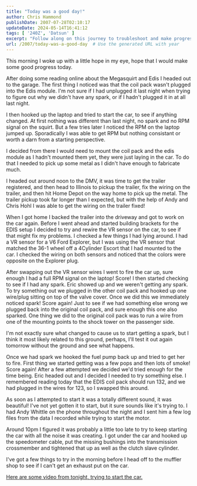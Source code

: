 ```yaml
---
title: "Today was a good day!"
author: Chris Hammond
publishDate: 2007-07-28T02:10:17
updateDate: 2024-05-14T16:41:12
tags: [ '240Z', 'Datsun' ]
excerpt: "Follow along on this journey to troubleshoot and make progress on a car project involving Megasquirt and Edis. Learn how wiring and troubleshooting led to sparks and promising motor sounds."
url: /2007/today-was-a-good-day  # Use the generated URL with year
---
```

<p>This morning I woke up with a little hope in my eye, hope that I would make some good progress today.</p>  <p>After doing some reading online about the Megasquirt and Edis I headed out to the garage. The first thing I noticed was that the coil pack wasn&#39;t plugged into the Edis module. I&#39;m not sure if I had unplugged it last night when trying to figure out why we didn&#39;t have any spark, or if I hadn&#39;t plugged it in at all last night.</p>  <p>I then hooked up the laptop and tried to start the car, to see if anything changed. At first nothing was different than last night, no spark and no RPM signal on the squirt. But a few tries later I noticed the RPM on the laptop jumped up. Sporadically I was able to get RPM but nothing consistant or worth a darn from a starting perspective.</p>  <p>I decided from there I would need to mount the coil pack and the edis module as I hadn&#39;t mounted them yet, they were just laying in the car. To do that I needed to pick up some metal as I didn&#39;t have enough to fabricate much.</p>  <p>I headed out around noon to the DMV, it was time to get the trailer registered, and then head to Illinois to pickup the trailer, fix the wiring on the trailer, and then hit Home Depot on the way home to pick up the metal. The trailer pickup took far longer than I expected, but with the help of Andy and Chris Hohl I was able to get the wiring on the trailer fixed!</p>  <p>When I got home I backed the trailer into the driveway and got to work on the car again. Before I went ahead and started building brackets for the EDIS setup I decided to try and rewire the VR sensor on the car, to see if that might fix my problems. I checked a few things I had lying around. I had a VR sensor for a V6 Ford Explorer, but I was using the VR sensor that matched the 36-1 wheel off a 4Cylinder Escort that I had mounted to the car. I checked the wiring on both sensors and noticed that the colors were opposite on the Explorer plug.</p>  <p>After swapping out the VR sensor wires I went to fire the car up, sure enough I had a full RPM signal on the laptop! Score! I then started checking to see if I had any spark. Eric showed up and we weren&#39;t getting any spark. To try something out we plugged in the other coil pack and hooked up one wire/plug sitting on top of the valve cover. Once we did this we immediately noticed spark! Score again! Just to see if we had something else wrong we plugged back into the original coil pack, and sure enough this one also sparked. One thing we did to the original coil pack was to run a wire from one of the mounting points to the shock tower on the passenger side.</p>  <p>I&#39;m not exactly sure what changed to cause us to start getting a spark, but I think it most likely related to this ground, perhaps, I&#39;ll test it out again tomorrow without the ground and see what happens.</p>  <p>Once we had spark we hooked the fuel pump back up and tried to get her to fire. First thing we started getting was a few pops and then lots of smoke! Score again! After a few attempted we decided we&#39;d tried enough for the time being. Eric headed out and I decided I needed to try something else. I remembered reading today that the EDIS coil pack should run 132, and we had plugged in the wires for 123, so I swapped this around.</p>  <p>As soon as I attempted to start it was a totally different sound, it was beautiful! I&#39;ve not yet gotten it to start, but it sure sounds like it&#39;s trying to. I had Andy Whittle on the phone throughout the night and I sent him a few log files from the data I recorded while trying to start the motor.</p>  <p>Around 10pm I figured it was probably a little too late to try to keep starting the car with all the noise it was creating. I got under the car and hooked up the speedometer cable, put the missing bushings into the transmission crossmember and tightened that up as well as the clutch slave cylinder.</p>  <p>I&#39;ve got a few things to try in the morning before I head off to the muffler shop to see if I can&#39;t get an exhaust put on the car.</p>  <p><a href="https://www.autocrossblog.com/trying-to-start-the-car">Here are some video from tonight, trying to start the car.</a></p> 


